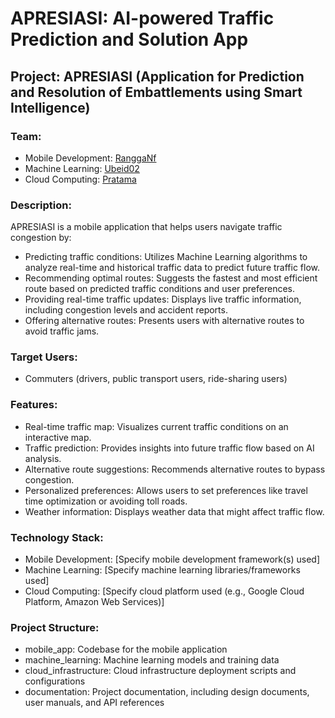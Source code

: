 # APRESIASI: AI-powered Traffic Prediction and Solution App

## Project: APRESIASI (Application for Prediction and Resolution of Embattlements using Smart Intelligence)

### Team:

- Mobile Development: [RanggaNf](https://github.com/RanggaNf)
- Machine Learning: [Ubeid02](https://github.com/Ubeid02)
- Cloud Computing: [Pratama](https://github.com/ranggapratama25)
### Description:

APRESIASI is a mobile application that helps users navigate traffic congestion by:

- Predicting traffic conditions: Utilizes Machine Learning algorithms to analyze real-time and historical traffic data to predict future traffic flow.
- Recommending optimal routes: Suggests the fastest and most efficient route based on predicted traffic conditions and user preferences.
- Providing real-time traffic updates: Displays live traffic information, including congestion levels and accident reports.
- Offering alternative routes: Presents users with alternative routes to avoid traffic jams.

### Target Users:

- Commuters (drivers, public transport users, ride-sharing users)

### Features:

- Real-time traffic map: Visualizes current traffic conditions on an interactive map.
- Traffic prediction: Provides insights into future traffic flow based on AI analysis.
- Alternative route suggestions: Recommends alternative routes to bypass congestion.
- Personalized preferences: Allows users to set preferences like travel time optimization or avoiding toll roads.
- Weather information: Displays weather data that might affect traffic flow.

### Technology Stack:

- Mobile Development: [Specify mobile development framework(s) used]
- Machine Learning: [Specify machine learning libraries/frameworks used]
- Cloud Computing: [Specify cloud platform used (e.g., Google Cloud Platform, Amazon Web Services)]

### Project Structure:

- mobile_app: Codebase for the mobile application
- machine_learning: Machine learning models and training data
- cloud_infrastructure: Cloud infrastructure deployment scripts and configurations
- documentation: Project documentation, including design documents, user manuals, and API references
